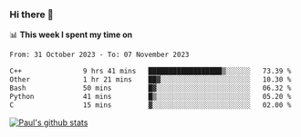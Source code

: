 ### Hi there 👋

📊 **This week I spent my time on**
<!--START_SECTION:waka-->

```txt
From: 31 October 2023 - To: 07 November 2023

C++               9 hrs 41 mins   ██████████████████▒░░░░░░   73.39 %
Other             1 hr 21 mins    ██▓░░░░░░░░░░░░░░░░░░░░░░   10.30 %
Bash              50 mins         █▓░░░░░░░░░░░░░░░░░░░░░░░   06.32 %
Python            41 mins         █▒░░░░░░░░░░░░░░░░░░░░░░░   05.20 %
C                 15 mins         ▓░░░░░░░░░░░░░░░░░░░░░░░░   02.00 %
```

<!--END_SECTION:waka-->


[![Paul's github stats](https://github-readme-stats.vercel.app/api?username=mickeyouyou&theme=dracula&show_icons=true)](https://github.com/anuraghazra/github-readme-stats)

